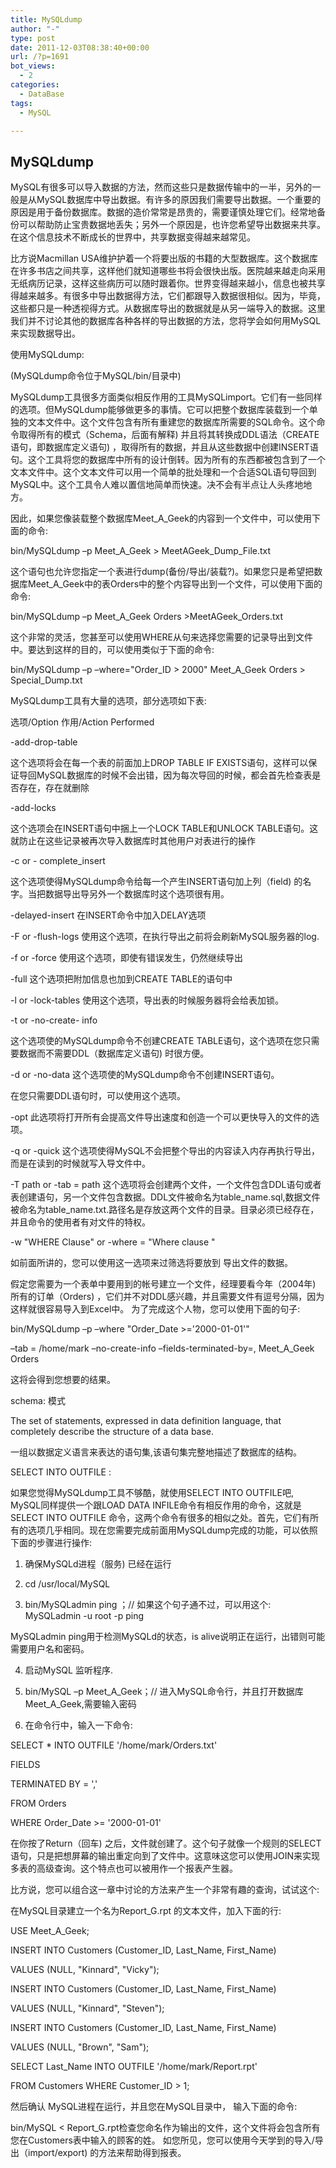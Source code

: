 ```yaml
---
title: MySQLdump
author: "-"
type: post
date: 2011-12-03T08:38:40+00:00
url: /?p=1691
bot_views:
  - 2
categories:
  - DataBase
tags:
  - MySQL

---
```

## MySQLdump
MySQL有很多可以导入数据的方法，然而这些只是数据传输中的一半，另外的一般是从MySQL数据库中导出数据。有许多的原因我们需要导出数据。一个重要的原因是用于备份数据库。数据的造价常常是昂贵的，需要谨慎处理它们。经常地备份可以帮助防止宝贵数据地丢失；另外一个原因是，也许您希望导出数据来共享。 在这个信息技术不断成长的世界中，共享数据变得越来越常见。
  
比方说Macmillan USA维护护着一个将要出版的书籍的大型数据库。这个数据库在许多书店之间共享，这样他们就知道哪些书将会很快出版。医院越来越走向采用无纸病历记录，这样这些病历可以随时跟着你。世界变得越来越小，信息也被共享得越来越多。有很多中导出数据得方法，它们都跟导入数据很相似。因为，毕竟，这些都只是一种透视得方式。从数据库导出的数据就是从另一端导入的数据。这里我们并不讨论其他的数据库各种各样的导出数据的方法，您将学会如何用MySQL来实现数据导出。

使用MySQLdump:

(MySQLdump命令位于MySQL/bin/目录中)

MySQLdump工具很多方面类似相反作用的工具MySQLimport。它们有一些同样的选项。但MySQLdump能够做更多的事情。它可以把整个数据库装载到一个单独的文本文件中。这个文件包含有所有重建您的数据库所需要的SQL命令。这个命令取得所有的模式（Schema，后面有解释) 并且将其转换成DDL语法（CREATE语句，即数据库定义语句) ，取得所有的数据，并且从这些数据中创建INSERT语句。这个工具将您的数据库中所有的设计倒转。因为所有的东西都被包含到了一个文本文件中。这个文本文件可以用一个简单的批处理和一个合适SQL语句导回到MySQL中。这个工具令人难以置信地简单而快速。决不会有半点让人头疼地地方。

因此，如果您像装载整个数据库Meet_A_Geek的内容到一个文件中，可以使用下面的命令: 

bin/MySQLdump –p Meet_A_Geek > MeetAGeek_Dump_File.txt

这个语句也允许您指定一个表进行dump(备份/导出/装载?)。如果您只是希望把数据库Meet_A_Geek中的表Orders中的整个内容导出到一个文件，可以使用下面的命令: 

bin/MySQLdump –p Meet_A_Geek Orders >MeetAGeek_Orders.txt

这个非常的灵活，您甚至可以使用WHERE从句来选择您需要的记录导出到文件中。要达到这样的目的，可以使用类似于下面的命令: 

bin/MySQLdump –p –where="Order_ID > 2000" Meet_A_Geek Orders > Special_Dump.txt

MySQLdump工具有大量的选项，部分选项如下表: 

选项/Option 作用/Action Performed

-add-drop-table

这个选项将会在每一个表的前面加上DROP TABLE IF EXISTS语句，这样可以保证导回MySQL数据库的时候不会出错，因为每次导回的时候，都会首先检查表是否存在，存在就删除

-add-locks

这个选项会在INSERT语句中捆上一个LOCK TABLE和UNLOCK TABLE语句。这就防止在这些记录被再次导入数据库时其他用户对表进行的操作

-c or - complete_insert

这个选项使得MySQLdump命令给每一个产生INSERT语句加上列（field) 的名字。当把数据导出导另外一个数据库时这个选项很有用。

-delayed-insert 在INSERT命令中加入DELAY选项

-F or -flush-logs 使用这个选项，在执行导出之前将会刷新MySQL服务器的log.

-f or -force 使用这个选项，即使有错误发生，仍然继续导出

-full 这个选项把附加信息也加到CREATE TABLE的语句中

-l or -lock-tables 使用这个选项，导出表的时候服务器将会给表加锁。

-t or -no-create- info

这个选项使的MySQLdump命令不创建CREATE TABLE语句，这个选项在您只需要数据而不需要DDL（数据库定义语句) 时很方便。

-d or -no-data 这个选项使的MySQLdump命令不创建INSERT语句。

在您只需要DDL语句时，可以使用这个选项。

-opt 此选项将打开所有会提高文件导出速度和创造一个可以更快导入的文件的选项。

-q or -quick 这个选项使得MySQL不会把整个导出的内容读入内存再执行导出，而是在读到的时候就写入导文件中。

-T path or -tab = path 这个选项将会创建两个文件，一个文件包含DDL语句或者表创建语句，另一个文件包含数据。DDL文件被命名为table_name.sql,数据文件被命名为table_name.txt.路径名是存放这两个文件的目录。目录必须已经存在，并且命令的使用者有对文件的特权。

-w "WHERE Clause" or -where = "Where clause "

如前面所讲的，您可以使用这一选项来过筛选将要放到 导出文件的数据。

假定您需要为一个表单中要用到的帐号建立一个文件，经理要看今年（2004年) 所有的订单（Orders) ，它们并不对DDL感兴趣，并且需要文件有逗号分隔，因为这样就很容易导入到Excel中。 为了完成这个人物，您可以使用下面的句子: 

bin/MySQLdump –p –where "Order_Date >='2000-01-01'"
  
–tab = /home/mark –no-create-info –fields-terminated-by=, Meet_A_Geek Orders

这将会得到您想要的结果。

schema: 模式

The set of statements, expressed in data definition language, that completely describe the structure of a data base.

一组以数据定义语言来表达的语句集,该语句集完整地描述了数据库的结构。

SELECT INTO OUTFILE : 

如果您觉得MySQLdump工具不够酷，就使用SELECT INTO OUTFILE吧, MySQL同样提供一个跟LOAD DATA INFILE命令有相反作用的命令，这就是SELECT INTO OUTFILE 命令，这两个命令有很多的相似之处。首先，它们有所有的选项几乎相同。现在您需要完成前面用MySQLdump完成的功能，可以依照下面的步骤进行操作: 

1. 确保MySQLd进程（服务) 已经在运行

2. cd /usr/local/MySQL

3. bin/MySQLadmin ping ；// 如果这个句子通不过，可以用这个: MySQLadmin -u root -p ping

MySQLadmin ping用于检测MySQLd的状态，is alive说明正在运行，出错则可能需要用户名和密码。

4. 启动MySQL 监听程序.

5. bin/MySQL –p Meet_A_Geek；// 进入MySQL命令行，并且打开数据库Meet_A_Geek,需要输入密码

6. 在命令行中，输入一下命令:

SELECT * INTO OUTFILE '/home/mark/Orders.txt'
  
FIELDS
  
TERMINATED BY = ','
  
FROM Orders
  
WHERE Order_Date >= '2000-01-01'

在你按了Return（回车) 之后，文件就创建了。这个句子就像一个规则的SELECT语句，只是把想屏幕的输出重定向到了文件中。这意味这您可以使用JOIN来实现多表的高级查询。这个特点也可以被用作一个报表产生器。

比方说，您可以组合这一章中讨论的方法来产生一个非常有趣的查询，试试这个: 

在MySQL目录建立一个名为Report_G.rpt 的文本文件，加入下面的行: 

USE Meet_A_Geek;
  
INSERT INTO Customers (Customer_ID, Last_Name, First_Name)
  
VALUES (NULL, "Kinnard", "Vicky");
  
INSERT INTO Customers (Customer_ID, Last_Name, First_Name)
  
VALUES (NULL, "Kinnard", "Steven");
  
INSERT INTO Customers (Customer_ID, Last_Name, First_Name)
  
VALUES (NULL, "Brown", "Sam");
  
SELECT Last_Name INTO OUTFILE '/home/mark/Report.rpt'
  
FROM Customers WHERE Customer_ID > 1;

然后确认 MySQL进程在运行，并且您在MySQL目录中， 输入下面的命令: 

bin/MySQL < Report_G.rpt检查您命名作为输出的文件，这个文件将会包含所有您在Customers表中输入的顾客的姓。 如您所见，您可以使用今天学到的导入/导出（import/export) 的方法来帮助得到报表。